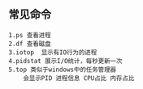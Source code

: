 ## 常见命令
    1.ps 查看进程
    2.df 查看磁盘
    3.iotop  显示有IO行为的进程
    4.pidstat 展示I/O统计，每秒更新一次
    5.top 类似于windows中的任务管理器
    	会显示PID 进程信息 CPU占比 内存占比
